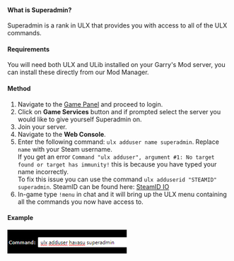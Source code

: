 #### What is Superadmin?
Superadmin is a rank in ULX that provides you with access to all of the ULX commands.

#### Requirements
You will need both ULX and ULib installed on your Garry's Mod server, you can install these directly from our Mod Manager.

#### Method
1. Navigate to the [Game Panel](https://gamepanel.hexanenetworks.com) and proceed to login.
2. Click on **Game Services** button and if prompted select the server you would like to give yourself Superadmin on.
3. Join your server.
4. Navigate to the **Web Console**.
5. Enter the following command: ``ulx adduser name superadmin``. Replace ``name`` with your Steam username.  
    If you get an error ``Command "ulx adduser", argument #1: No target found or target has immunity!`` this is because you have typed your name incorrectly.  
    To fix this issue you can use the command ``ulx adduserid "STEAMID" superadmin``. SteamID can be found here: [SteamID IO](https://steamid.io/)
6. In-game type ``!menu`` in chat and it will bring up the ULX menu containing all the commands you now have access to.

#### Example
![Setting yourself to Superadmin through ULX](https://raw.githubusercontent.com/HexaneNetworks/help-assets/master/assets/superadmin-command.png)
